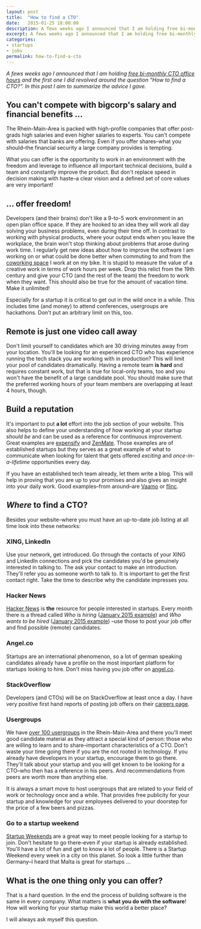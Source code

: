```yaml
---
layout: post
title:  "How to find a CTO"
date:   2015-01-25 18:00:00
description: A fews weeks ago I announced that I am holding free bi-monthly CTO office hours and the first one I did revolved around the question “How to find a CTO?”. In this post I aim to summarize the advice I gave.
excerpt: A fews weeks ago I announced that I am holding free bi-monthly CTO office hours and the first one I did revolved around the question “How to find a CTO?”. In this post I aim to summarize the advice I gave.
categories:
- startups
- jobs
permalink: how-to-find-a-cto
---
```


*A fews weeks ago I announced that I am holding [free bi-monthly CTO office hours][1] and the first one I did revolved around the question “How to find a CTO?”. In this post I aim to summarize the advice I gave.*

## You can't compete with bigcorp's salary and financial benefits …

The Rhein-Main-Area is packed with high-profile companies that offer post-grads high salaries and even higher salaries to experts. You can't compete with salaries that banks are offering. Even if you offer shares–what you should–the financial security a large company provides is tempting.

What you can offer is the opportunity to work in an environment with the freedom and leverage to influence all important technical decisions, build a team and constantly improve the product. But don't replace speed in decision making with haste–a clear vision and a defined set of core values are very important!

## … offer freedom!

Developers (and their brains) don't like a 9-to-5 work environment in an open plan office space. If they are hooked to an idea they will work all day solving your business problems, even during their time off. In contrast to working with physical products, where your output ends when you leave the workplace, the brain won't stop thinking about problems that arose during work time. I regularly get new ideas about how to improve the software I am working on or what could be done better when commuting to and from the [coworking space][2] I work at on my bike. It is stupid to measure the value of a creative work in terms of work hours per week. Drop this relict from the 19th century and give your CTO (and the rest of the team) the freedom to work when they want. This should also be true for the amount of vacation time. Make it unlimited!

Especially for a startup it is critical to get out in the wild once in a while. This includes time (and money) to attend conferences, usergroups are hackathons. Don't put an arbitrary limit on this, too.

## Remote is just one video call away

Don't limit yourself to candidates which are 30 driving minutes away from your location. You'll be looking for an experienced CTO who has experience running the tech stack you are working with in production? This will limit your pool of candidates dramatically. Having a remote team **is hard** and requires constant work, but that is true for local-only teams, too and you won't have the benefit of a large candidate pool. You should make sure that the preferred working hours of your team members are overlapping at least 4 hours, though.

## Build a reputation

It's important to put **a lot** effort into the job section of your website. This also helps to define your understanding of how working at your startup *should be* and can be used as a reference for continuous improvement. Great examples are [expensify][3] and [ZenMate][4]. Those examples are of established startups but they serves as a great example of what to communicate when looking for talent that gets offered *exciting* and *once-in-a-lifetime* opportunities every day.

If you have an established tech team already, let them write a blog. This will help in proving that you are up to your promises and also gives an insight into your daily work. Good examples–from around–are [Vaamo][5] or [flinc][6].

## *Where* to find a CTO?

Besides your website–where you must have an up-to-date job listing at all time look into these networks:

### XING, LinkedIn

Use your network, get introduced. Go through the contacts of your XING and LinkedIn connections and pick the candidates you'd be genuinely interested in talking to. The ask your contact to make an introduction. They'll refer you as someone worth to talk to. It is important to get the first contact right. Take the time to describe why the candidate impresses you. 

### Hacker News

[Hacker News][8] is **the** resource for people interested in startups. Every month there is a thread called *Who is hiring* ([January 2015 example][9]) and *Who wants to be hired* ([January 2015 example][10]) –use those to post your job offer and find possible (remote) candidates. 

### Angel.co

Startups are an international phenomenon, so a lot of german speaking candidates already have a profile on the most important platform for startups looking to hire. Don't miss having you job offer on [angel.co][11].

### StackOverflow

Developers (and CTOs) will be on StackOverflow at least once a day. I have very positive first hand reports of posting job offers on their [careers page][12].

### Usergroups

We have [over 100 usergroups][7] in the Rhein-Main-Area and there you'll meet good candidate material as they attract a special kind of person: those who are willing to learn and to share–important characteristics of a CTO. Don't waste your time going there if you are the not rooted in technology. If you already have developers in your startup, encourage them to go there. They'll talk about your startup and you will get known to be looking for a CTO–who then has a reference in his peers. And recommendations from peers are worth more than anything else.

It is always a smart move to host usergroups that are related to your field of work or technology once and a while. That provides free publicity for your startup and knowledge for your employees delivered to your doorstep for the price of a few beers and pizzas. 

### Go to a startup weekend

[Startup Weekends][13] are a great way to meet people looking for a startup to join. Don't hesitate to go there–even if your startup is already established. You'll have a lot of fun and get to know a lot of people. There is a Startup Weekend every week in a city on this planet. So look a little further than Germany–I heard that Malta is great for startups …

## What is the one thing only you can offer?

That is a hard question. In the end the process of building software is the same in every company. What matters is **what you do with the software**! How will working for your startup make this world a better place?

I will always ask myself this question.

[1]: http://blog.cto.hiv/office-hours/
[2]: http://die-zentrale-ffm.de/
[3]: http://we.are.expensify.com/why-work-here/
[4]: https://zenmate.com/jobs/
[5]: http://codecraft.vaamo.de/
[6]: http://blog.flinc.org/devblog/
[7]: http://usergroups.rheinmainrocks.de/liste
[8]: https://news.ycombinator.com/
[9]: https://news.ycombinator.com/item?id=8822808
[10]: https://news.ycombinator.com/item?id=8822810
[11]: https://angel.co/
[12]: http://careers.stackoverflow.com/de/ 
[13]: http://startupweekend.org/

